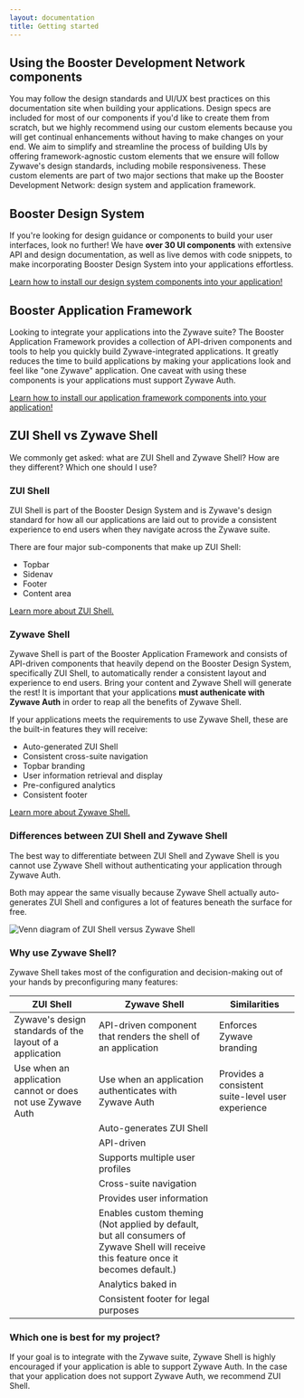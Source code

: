 ```yaml
---
layout: documentation
title: Getting started
---
```


## Using the Booster Development Network components

You may follow the design standards and UI/UX best practices on this documentation site when building your applications. Design specs are included for most of our components if you'd like to create them from scratch, but we highly recommend using our custom elements because you will get continual enhancements without having to make changes on your end. We aim to simplify and streamline the process of building UIs by offering framework-agnostic custom elements that we ensure will follow Zywave's design standards, including mobile responsiveness. These custom elements are part of two major sections that make up the Booster Development Network: design system and application framework.

<docs-spacer></docs-spacer>

## Booster Design System

If you're looking for design guidance or components to build your user interfaces, look no further! We have **over 30 UI components** with extensive API and design documentation, as well as live demos with code snippets, to make incorporating Booster Design System into your applications effortless.

[Learn how to install our design system components into your application!](/design-system/developers/installation/)

<docs-spacer></docs-spacer>

## Booster Application Framework

Looking to integrate your applications into the Zywave suite? The Booster Application Framework provides a collection of API-driven components and tools to help you quickly build Zywave-integrated applications. It greatly reduces the time to build applications by making your applications look and feel like "one Zywave" application. One caveat with using these components is your applications must support Zywave Auth.

[Learn how to install our application framework components into your application!](/application-framework/developers/installation/)

<docs-spacer></docs-spacer>

## ZUI Shell vs Zywave Shell

We commonly get asked: what are ZUI Shell and Zywave Shell? How are they different? Which one should I use?

<docs-spacer size="small"></docs-spacer>

### ZUI Shell

ZUI Shell is part of the Booster Design System and is Zywave's design standard for how all our applications are laid out to provide a consistent experience to end users when they navigate across the Zywave suite.

There are four major sub-components that make up ZUI Shell:

- Topbar
- Sidenav
- Footer
- Content area

[Learn more about ZUI Shell.](/design-system/components/shell/?tab=usage)

<docs-spacer size="small"></docs-spacer>

### Zywave Shell

Zywave Shell is part of the Booster Application Framework and consists of API-driven components that heavily depend on the Booster Design System, specifically ZUI Shell, to automatically render a consistent layout and experience to end users. Bring your content and Zywave Shell will generate the rest! It is important that your applications **must authenicate with Zywave Auth** in order to reap all the benefits of Zywave Shell.

If your applications meets the requirements to use Zywave Shell, these are the built-in features they will receive:

- Auto-generated ZUI Shell
- Consistent cross-suite navigation
- Topbar branding
- User information retrieval and display
- Pre-configured analytics
- Consistent footer

[Learn more about Zywave Shell.](/application-framework/components/shell/?tab=usage)

<docs-spacer size="small"></docs-spacer>

### Differences between ZUI Shell and Zywave Shell

The best way to differentiate between ZUI Shell and Zywave Shell is you cannot use Zywave Shell without authenticating your application through Zywave Auth.

Both may appear the same visually because Zywave Shell actually auto-generates ZUI Shell and configures a lot of features beneath the surface for free.

<docs-spacer size="small"></docs-spacer>

![Venn diagram of ZUI Shell versus Zywave Shell](/images/introduction/zui-shell-vs-zywave-shell.png)

<docs-spacer size="small"></docs-spacer>

### Why use Zywave Shell?

Zywave Shell takes most of the configuration and decision-making out of your hands by preconfiguring many features:

| ZUI Shell | Zywave Shell | Similarities |
| -- | -- | -- |
| Zywave's design standards of the layout of a application | API-driven component that renders the shell of an application | Enforces Zywave branding |
| Use when an application cannot or does not use Zywave Auth | Use when an application authenticates with Zywave Auth | Provides a consistent suite-level user experience |
| | Auto-generates ZUI Shell | |
| | API-driven | | 
| | Supports multiple user profiles | |
| | Cross-suite navigation | |
| | Provides user information | |
| | Enables custom theming<br>(Not applied by default, but all consumers of Zywave Shell will receive this feature once it becomes default.) | |
| | Analytics baked in | |
| | Consistent footer for legal purposes | |

<docs-spacer size="small"></docs-spacer>

### Which one is best for my project?

If your goal is to integrate with the Zywave suite, Zywave Shell is highly encouraged if your application is able to support Zywave Auth. In the case that your application does not support Zywave Auth, we recommend ZUI Shell.
